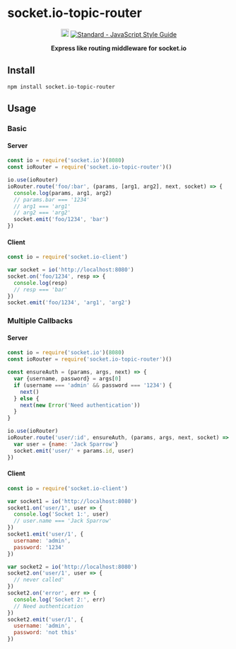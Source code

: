 # socket.io-topic-router
<p align="center">
  <a href="https://badge.fury.io/js/socket.io-topic-router"><img src="https://badge.fury.io/js/socket.io-topic-router.svg" alt="npm version" height="18"></a>
  <a href="https://standardjs.com"><img src="https://img.shields.io/badge/code_style-standard-brightgreen.svg" alt="Standard - JavaScript Style Guide"></a>
</p>

<p align="center">
  <b>
  Express like routing middleware for socket.io
  </b>
</p>

## Install

`npm install socket.io-topic-router`

## Usage

### Basic

#### Server
```javascript
const io = require('socket.io')(8080)
const ioRouter = require('socket.io-topic-router')()

io.use(ioRouter)
ioRouter.route('foo/:bar', (params, [arg1, arg2], next, socket) => {
  console.log(params, arg1, arg2)
  // params.bar === '1234'
  // arg1 === 'arg1'
  // arg2 === 'arg2'
  socket.emit('foo/1234', 'bar')
})
```

#### Client

```javascript
const io = require('socket.io-client')

var socket = io('http://localhost:8080')
socket.on('foo/1234', resp => {
  console.log(resp)
  // resp === 'bar'
})
socket.emit('foo/1234', 'arg1', 'arg2')
```

### Multiple Callbacks

#### Server
```javascript
const io = require('socket.io')(8080)
const ioRouter = require('socket.io-topic-router')()

const ensureAuth = (params, args, next) => {
  var {username, password} = args[0]
  if (username === 'admin' && password === '1234') {
    next()
  } else {
    next(new Error('Need authentication'))
  }
}

io.use(ioRouter)
ioRouter.route('user/:id', ensureAuth, (params, args, next, socket) => {
  var user = {name: 'Jack Sparrow'}
  socket.emit('user/' + params.id, user)
})
```

#### Client

```javascript
const io = require('socket.io-client')

var socket1 = io('http://localhost:8080')
socket1.on('user/1', user => {
  console.log('Socket 1:', user)
  // user.name === 'Jack Sparrow'
})
socket1.emit('user/1', {
  username: 'admin',
  password: '1234'
})

var socket2 = io('http://localhost:8080')
socket2.on('user/1', user => {
  // never called'
})
socket2.on('error', err => {
  console.log('Socket 2:', err)
  // Need authentication
})
socket2.emit('user/1', {
  username: 'admin',
  password: 'not this'
})
```
